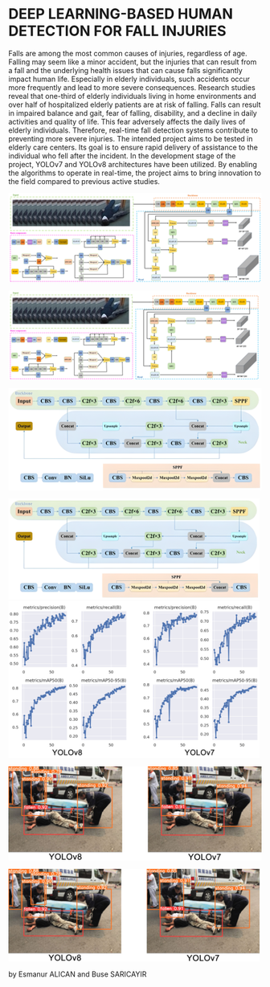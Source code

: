 # DEEP LEARNING-BASED HUMAN DETECTION FOR FALL INJURIES

Falls are among the most common causes of injuries, regardless of age. Falling may seem like a minor accident, but the injuries that can result from a fall and the underlying health issues that can cause falls significantly impact human life. Especially in elderly individuals, such accidents occur more frequently and lead to more severe consequences. Research studies reveal that one-third of elderly individuals living in home environments and over half of hospitalized elderly patients are at risk of falling. Falls can result in impaired balance and gait, fear of falling, disability, and a decline in daily activities and quality of life. This fear adversely affects the daily lives of elderly individuals. Therefore, real-time fall detection systems contribute to preventing more severe injuries. The intended project aims to be tested in elderly care centers. Its goal is to ensure rapid delivery of assistance to the individual who fell after the incident. In the development stage of the project, YOLOv7 and YOLOv8 architectures have been utilized. By enabling the algorithms to operate in real-time, the project aims to bring innovation to the field compared to previous active studies.

![Alt text](img/yolov7.png)

<img src="img/yolov7.png" alt="alt" width="500"/>

![Alt text](img/yolov8.png)

<img src="img/yolov8.png" alt="alt" width="500"/>


<img src="img/graph.png" alt="alt" width="500"/>

![Alt text](img/output.png)

<img src="img/output.png" alt="alt" width="500"/>

by Esmanur ALICAN and Buse SARICAYIR
